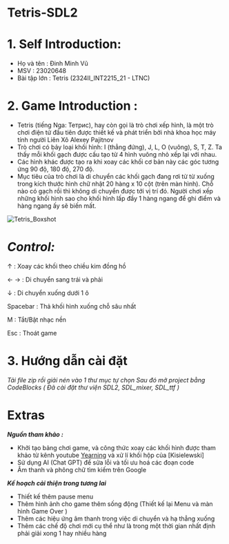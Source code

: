 # Tetris-SDL2
# 1. Self Introduction:
+ Họ và tên : Đinh Minh Vũ
+ MSV : 23020648
+ Bài tập lớn : Tetris (2324II_INT2215_21 - LTNC)

# 2. Game Introduction :
+ Tetris (tiếng Nga: Тетрис), hay còn gọi là trò chơi xếp hình, là một trò chơi điện tử đầu tiên được thiết kế và phát triển bởi nhà khoa học máy tính người Liên Xô Alexey Pajitnov
+ Trò chơi có bảy loại khối hình: I (thẳng đứng), J, L, O (vuông), S, T, Z. Ta thấy mỗi khối gạch được cấu tạo từ 4 hình vuông nhỏ xếp lại với nhau.
+ Các hình khác được tạo ra khi xoay các khối cơ bản này các góc tương ứng 90 độ, 180 độ, 270 độ.
+ Mục tiêu của trò chơi là di chuyển các khối gạch đang rơi từ từ xuống trong kích thước hình chữ nhật 20 hàng x 10 cột (trên màn hình). Chỗ nào có gạch rồi thì không di chuyển được tới vị trí đó. Người chơi xếp những khối hình sao cho khối hình lấp đầy 1 hàng ngang để ghi điểm và hàng ngang ấy sẽ biến mất.

![Tetris_Boxshot](https://github.com/MinhVuNateHiggers/Tetris-SDL2/assets/162534780/24f2b22e-0679-4739-b2dc-d205922d33e2)



# ***Control:***

↑ : Xoay các khối theo chiều kim đồng hồ

← → : Di chuyển sang trái và phải

↓ : Di chuyển xuống dưới 1 ô

Spacebar : Thả khối hình xuống chỗ sâu nhất

M : Tắt/Bật nhạc nền

Esc : Thoát game

# 3. Hướng dẫn cài đặt 

*Tải file zip rồi giải nén vào 1 thư mục tự chọn*
*Sau đó mở project bằng CodeBlocks ( Đã cài đặt thư viện SDL2, SDL_mixer, SDL_ttf )*

# Extras
***Nguồn tham khảo :***

+ Khởi tạo bảng chơi game, và công thức xoay các khối hình được tham khảo từ kênh youtube [Yearning](https://www.youtube.com/@YearningCpp) và xử lí khối hộp của [Kisielewski]
+ Sử dụng AI (Chat GPT) để sửa lỗi và tối ưu hoá các đoạn code
+ Âm thanh và phông chữ tìm kiếm trên Google

***Kế hoạch cải thiện trong tương lai***
+ Thiết kế thêm pause menu
+ Thêm hình ảnh cho game thêm sống động (Thiết kế lại Menu và màn hình Game Over )
+ Thêm các hiệu ứng âm thanh trong việc di chuyển và hạ thẳng xuống
+ Thêm các chế độ chơi mới cụ thể như là trong một thời gian nhất định phải giải xong 1 hay nhiều hàng


